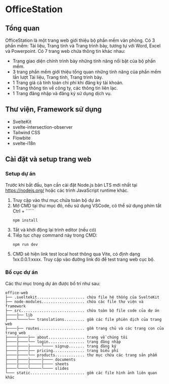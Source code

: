 # OfficeStation

## Tổng quan

OfficeStation là một trang web giới thiệu bộ phần mềm văn phòng. Có 3 phần mềm: Tài liệu, Trang tính và Trang trình bày, tương tự với Word, Excel và Powerpoint.
Có 7 trang web chứa thông tin khác nhau:

- Trang giao diện chính trình bày những tính năng nổi bật của bộ phần mềm.
- 3 trang phần mềm giới thiệu tổng quan những tính năng của phần mềm lần lượt Tài liệu, Trang tính, Trang trình bày.
- 1 Trang giá cả tính toán chi phí khi đăng ký tài khoản.
- 1 Trang thông tin về công ty, các thông tin liên lạc.
- 1 Trang đăng nhập và đăng ký sử dụng dịch vụ.

## Thư viện, Framework sử dụng

- SvelteKit
- svelte-intersection-observer
- Tailwind CSS
- Flowbite
- svelte-i18n

## Cài đặt và setup trang web

### Setup dự án

Trước khi bắt đầu, bạn cần cài đặt Node.js bản LTS mới nhất tại https://nodejs.org/ hoặc các trình JavaScript runtime khác.

1. Truy cập vào thư mục chứa toàn bộ dự án
2. Mở CMD tại thư mục đó, nếu sử dụng VSCode, có thể sử dụng phím tắt Ctrl + ``````
   ```
   npm install
   ```
3. Tắt và khởi động lại trình editor (nếu có)
4. Tiếp tục chạy command này trong CMD:
   ```
   npm run dev
   ```
5. CMD sẽ hiện link test local host thông qua Vite, có định dạng 1xx.0.0.1:xxxx. Truy cập vào đường link đó để test trang web cục bộ.

### Bố cục dự án

Các thư mục trong dự án được bố trí như sau:

```
office-web
├── .sveltekit..................... chứa file hệ thống của SvelteKit
├── node-modules................... chứa các file thư viện và framework
├── src............................ chứa toàn bộ file code của dự án
├────├── lib
├────└────└── translations......... gồm các file phiên dịch của trang web
├────├── routes.................... gồm trang chủ và các trang con của trang web
├────├────├── about................ trang về chúng tôi
├────├────└── login................ trang đăng nhập
├────├────├─────└──── signup....... trang đăng ký
├────├────├── pricing.............. trang biểu phí
├────├────└── products............. thư mục chứa các trang sản phẩm
├────├────├─────├──── documents
├────├────├─────├──── sheets
├────└────└─────└──── slides
└─── static........................ gồm các file hình ảnh liên quan khác
```
